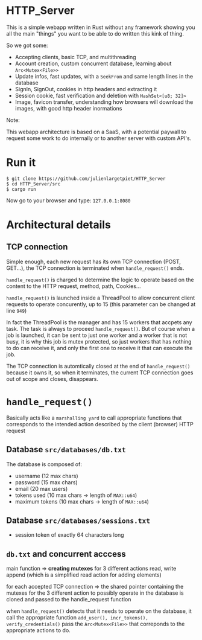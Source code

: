 # HTTP_Server

This is a simple webapp written in Rust without any framework showing you all the main "things" you want to be able to do written this kink of thing.

So we got some:

- Accepting clients, basic TCP, and multithreading
- Account creation, custom concurrent database, learning about `Arc<Mutex<File>>`
- Update infos, fast updates, with a `SeekFrom` and same length lines in the database
- SignIn, SignOut, cookies in http headers and extracting it
- Session cookie, fast verification and deletion with `HashSet<[u8; 32]>`
- Image, favicon transfer, understanding how browsers will download the images, with good http header inormations

Note:

This webapp architecture is based on a SaaS, with a potential paywall to request some work to do internally or to another server with custom API's.

# Run it

```
$ git clone https://github.com/julienlargetpiet/HTTP_Server
$ cd HTTP_Server/src
$ cargo run
```

Now go to your browser and type: `127.0.0.1:8080`

# Architectural details

## TCP connection

Simple enough, each new request has its own TCP connection (POST, GET...), the TCP connection is terminated when `handle_request()` ends.

`handle_request()` is charged to determine the logic to operate based on the content to the HTTP request, method, path, Cookies...

`handle_request()` is launched inside a ThreadPool to allow concurrent client requests to operate concurently, up to 15 (this parameter can be changed at line `949`)

In fact the ThreadPool is the manager and has 15 workers that accpets any task. The task is always to proceed `handle_request()`. But of course when a job is launched, it can be sent to just one worker and a worker that is not busy, it is why this job is mutex protected, so just workers that has nothing to do can receive it, and only the first one to receive it that can execute the job.

The TCP connection is automtically closed at the end of `handle_request()` because it owns it, so when it terminates, the current TCP connection goes out of scope and closes, disappears.

# `handle_request()`

Basically acts like a `marshalling yard` to call appropriate functions that corresponds to the intended action described by the client (browser) HTTP request

## Database `src/databases/db.txt`

The database is composed of:

- username (12 max chars)
- password (15 max chars)
- email (20 max users)
- tokens used (10 max chars -> length of `MAX::u64`)
- maximum tokens (10 max chars -> length of `MAX::u64`)

## Database `src/databases/sessions.txt`

- session token of exactly 64 characters long

## `db.txt` and concurrent acccess

main function => **creating mutexes** for 3 different actions read, write append (which is a simplified read action for adding elements)

for each accepted TCP connection => the shared pointer containing the mutexes for the 3 different action to possibly operate in the database is cloned and passed to the handle_request function

when `handle_request()` detects that it needs to operate on the database, it call the appropriate function `add_user(), incr_tokens(), verify_credentials()` pass the `Arc<Mutex<File>>` that correponds to the appropriate actions to do.


